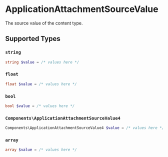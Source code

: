 # ApplicationAttachmentSourceValue

The source value of the content type.


## Supported Types

### `string`

```php
string $value = /* values here */
```

### `float`

```php
float $value = /* values here */
```

### `bool`

```php
bool $value = /* values here */
```

### `Components\ApplicationAttachmentSourceValue4`

```php
Components\ApplicationAttachmentSourceValue4 $value = /* values here */
```

### `array`

```php
array $value = /* values here */
```

